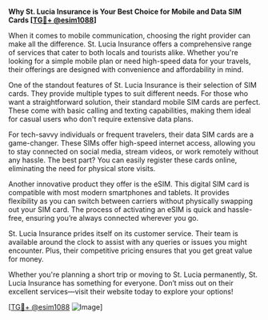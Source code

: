 **Why St. Lucia Insurance is Your Best Choice for Mobile and Data SIM Cards [[TG💪+ @esim1088](https://t.me/s/esim1088)]**

When it comes to mobile communication, choosing the right provider can make all the difference. St. Lucia Insurance offers a comprehensive range of services that cater to both locals and tourists alike. Whether you're looking for a simple mobile plan or need high-speed data for your travels, their offerings are designed with convenience and affordability in mind.

One of the standout features of St. Lucia Insurance is their selection of SIM cards. They provide multiple types to suit different needs. For those who want a straightforward solution, their standard mobile SIM cards are perfect. These come with basic calling and texting capabilities, making them ideal for casual users who don't require extensive data plans. 

For tech-savvy individuals or frequent travelers, their data SIM cards are a game-changer. These SIMs offer high-speed internet access, allowing you to stay connected on social media, stream videos, or work remotely without any hassle. The best part? You can easily register these cards online, eliminating the need for physical store visits.

Another innovative product they offer is the eSIM. This digital SIM card is compatible with most modern smartphones and tablets. It provides flexibility as you can switch between carriers without physically swapping out your SIM card. The process of activating an eSIM is quick and hassle-free, ensuring you’re always connected wherever you go.

St. Lucia Insurance prides itself on its customer service. Their team is available around the clock to assist with any queries or issues you might encounter. Plus, their competitive pricing ensures that you get great value for money. 

Whether you're planning a short trip or moving to St. Lucia permanently, St. Lucia Insurance has something for everyone. Don’t miss out on their excellent services—visit their website today to explore your options!

[[TG💪+ @esim1088](https://t.me/s/esim1088) ![Image](https://i.postimg.cc/Y0z9fWf4/image.png)]